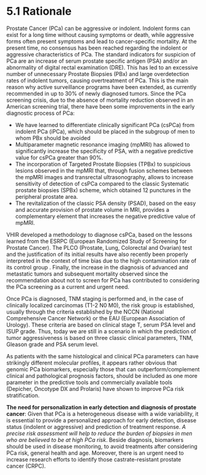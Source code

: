 # 5.1 Rationale

Prostate Cancer (PCa) can be aggressive or indolent. Indolent forms can exist for a long time without causing symptoms or death, while aggressive forms often present symptoms and lead to cancer-specific mortality. At the present time, no consensus has been reached regarding the indolent or aggressive characteristics of PCa. The standard indicators for suspicion of PCa are an increase of serum prostate specific antigen (PSA) and/or an abnormality of digital rectal examination (DRE). This has led to an excessive number of unnecessary Prostate Biopsies (PBx) and large overdetection rates of indolent tumors, causing overtreatment of PCa. This is the main reason why active surveillance programs have been extended, as currently recommended in up to 30% of newly diagnosed tumors. Since the PCa screening crisis, due to the absence of mortality reduction observed in an American screening trial, there have been some improvements in the early diagnostic process of PCa: 
- We have learned to differentiate clinically significant PCa (csPCa) from indolent PCa (iPCa), which should be placed in the subgroup of men to whom PBx should be avoided 
- Multiparameter magnetic resonance imaging (mpMRI) has allowed to significantly increase the specificity of PSA, with a negative predictive value for csPCa greater than 90%. 
- The incorporation of Targeted Prostate Biopsies (TPBx) to suspicious lesions observed in the mpMRI that, through fusion schemes between the mpMRI images and transrectal ultrasonography, allows to increase sensitivity of detection of csPCa compared to the classic Systematic prostate biopsies (SPBx) scheme, which obtained 12 punctures in the peripheral prostate area. 
- The revitalization of the classic PSA density (PSAD), based on the easy and accurate provision of prostate volume in MRI, provides a complementary element that increases the negative predictive value of mpMRI. 

VHIR developed a methodology to diagnose csPCa, based on the lessons learned from the ESRPC (European Randomized Study of Screening for Prostate Cancer). The PLCO (Prostate, Lung, Colorectal and Ovarian) test and the justification of its initial results have also recently been properly interpreted in the context of time bias due to the high contamination rate of its control group . Finally, the increase in the diagnosis of advanced and metastatic tumors and subsequent mortality observed since the recommendation about not to screen for PCa has contributed to considering the PCa screening as a current and urgent need. 

Once PCa is diagnosed, TNM staging is performed and, in the case of clinically localized carcinomas (T1-2 N0 M0), the risk group is established, usually through the criteria established by the NCCN (National Comprehensive Cancer Network) or the EAU (European Association of Urology). These criteria are based on clinical stage T, serum PSA level and ISUP grade. Thus, today we are still in a scenario in which the prediction of tumor aggressiveness is based on three classic clinical parameters, TNM, Gleason grade and PSA serum level. 

As patients with the same histological and clinical PCa parameters can have strikingly different molecular profiles, it appears rather obvious that genomic PCa biomarkers, especially those that can outperform/complement clinical and pathological prognosis factors, should be included as one more parameter in the predictive tools and commercially available tools (Depicher, Oncotype DX and Prolaris) have shown to improve PCa risk stratification.

**The need for personalization in early detection and diagnosis of prostate cancer**: Given that PCa is a heterogeneous disease with a wide variability, it is essential to provide a personalized approach for early detection, disease status (indolent or aggressive) and prediction of treatment response. *A precise risk assessment will help to reduce the burden of biopsies in men who are believed to be at high PCa risk*. Beside diagnosis, biomarkers should be used in disease monitoring, to avoid treatments after considering PCa risk, general health and age. Moreover, there is an urgent need to increase research efforts to identify those castrate-resistant prostate cancer (CRPC).